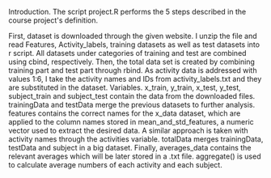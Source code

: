 Introduction.
The script project.R performs the 5 steps described in the course project's definition.

First, dataset is downloaded through the given website. I unzip the file and read Features, Activity_labels, training datasets as well as test datasets into r script.
All datasets under categories of training and test are combined using cbind, respectively. Then, the total data set is created by combining
training part and test part through rbind.
As activity data is addressed with values 1:6, I take the activity names and IDs from activity_labels.txt and they are substituted in the dataset.
Variables.
x_train, y_train, x_test, y_test, subject_train and subject_test contain the data from the downloaded files.
trainingData and testData merge the previous datasets to further analysis.
features contains the correct names for the x_data dataset, which are applied to the column names stored in mean_and_std_features, a numeric vector used to extract the desired data.
A similar approach is taken with activity names through the activities variable.
totalData merges trainingData, testData and subject in a big dataset.
Finally, averages_data contains the relevant averages which will be later stored in a .txt file. 
aggregate() is used to calculate average numbers of each activity and each subject.
